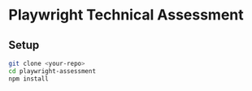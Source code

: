 # Playwright Technical Assessment

## Setup
```bash
git clone <your-repo>
cd playwright-assessment
npm install
